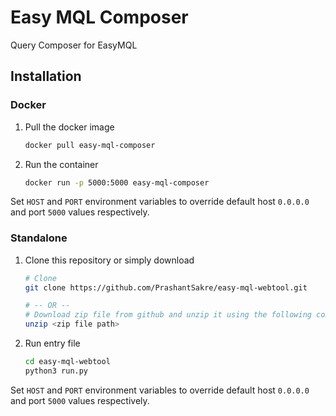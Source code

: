 # Easy MQL Composer

Query Composer for EasyMQL

## Installation

### Docker

1. Pull the docker image

    ```sh
    docker pull easy-mql-composer
    ```

2. Run the container

    ```sh
    docker run -p 5000:5000 easy-mql-composer
    ```

Set `HOST` and `PORT` environment variables to override default host `0.0.0.0` and port `5000` values respectively.

### Standalone

1. Clone this repository or simply download

    ```sh
    # Clone
    git clone https://github.com/PrashantSakre/easy-mql-webtool.git

    # -- OR --
    # Download zip file from github and unzip it using the following command
    unzip <zip file path>
    ```

2. Run entry file

    ```sh
    cd easy-mql-webtool
    python3 run.py
    ```

Set `HOST` and `PORT` environment variables to override default host `0.0.0.0` and port `5000` values respectively.
